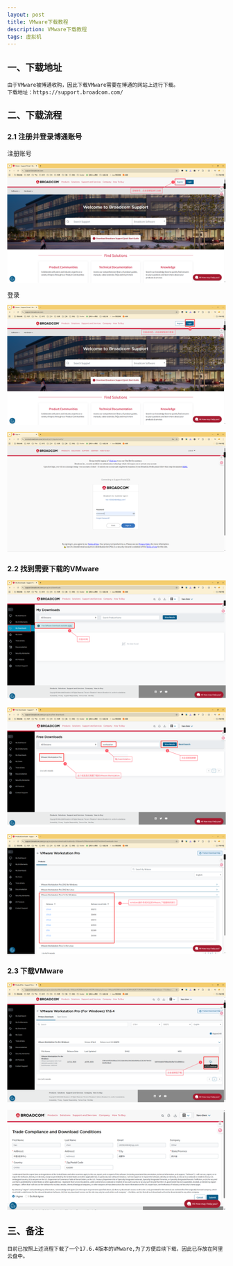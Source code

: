 ```yaml
---
layout: post
title: VMware下载教程
description: VMware下载教程
tags: 虚拟机
---
```


## 一、下载地址

```
由于VMware被博通收购，因此下载VMware需要在博通的网站上进行下载。
下载地址：https://support.broadcom.com/
```

## 二、下载流程

### 2.1 注册并登录博通账号

注册账号

![image-20251016220241618](../images/posts/2025-10-04-VMware下载教程/image-20251016220241618.png)

登录

![image-20251016220638463](../images/posts/2025-10-04-VMware下载教程/image-20251016220638463.png)

![image-20251016220801556](../images/posts/2025-10-04-VMware下载教程/image-20251016220801556.png)

### 2.2 找到需要下载的VMware

![image-20251016221058921](../images/posts/2025-10-04-VMware下载教程/image-20251016221058921.png)

![image-20251016221329866](../images/posts/2025-10-04-VMware下载教程/image-20251016221329866.png)

![image-20251016221626328](../images/posts/2025-10-04-VMware下载教程/image-20251016221626328.png)

### 2.3 下载VMware

![image-20251016221715352](../images/posts/2025-10-04-VMware下载教程/image-20251016221715352.png)

![4a1f99c01c2480a38c1d1bb660cb159d](../images/posts/2025-10-04-VMware下载教程/4a1f99c01c2480a38c1d1bb660cb159d.png)

## 三、备注

```
目前已按照上述流程下载了一个17.6.4版本的VMware,为了方便后续下载，因此已存放在阿里云盘中。
```
